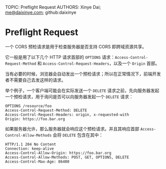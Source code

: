 TOPIC: Preflight Request
AUTHORS: Xinye Dai; me@daixinye.com; github:daixinye

# Preflight Request

一个 CORS 预检请求是用于检查服务器是否支持 CORS 即跨域资源共享。

它一般是用了以下几个 HTTP 请求首部的 `OPTIONS` 请求：`Access-Control-Request-Method` 和
`Access-Control-Request-Headers`，以及一个 `Origin` 首部。

当有必要的时候，浏览器会自动发出一个预检请求；所以在正常情况下，前端开发者不需要自己去发这样的请求。

举个例子，一个客户端可能会在实际发送一个 `DELETE` 请求之前，先向服务器发起一个预检请求，用于询问是否可以向服务器发起一个 `DELETE` 请求：

```http
OPTIONS /resource/foo
Access-Control-Request-Method: DELETE
Access-Control-Request-Headers: origin, x-requested-with
Origin: https://foo.bar.org
```

如果服务器允许，那么服务器就会响应这个预检请求。并且其响应首部 `Access-Control-Allow-Methods` 会将 `DELETE` 包含在其中：

```http
HTTP/1.1 204 No Content
Connection: keep-alive
Access-Control-Allow-Origin: https://foo.bar.org
Access-Control-Allow-Methods: POST, GET, OPTIONS, DELETE
Access-Control-Max-Age: 86400
```
